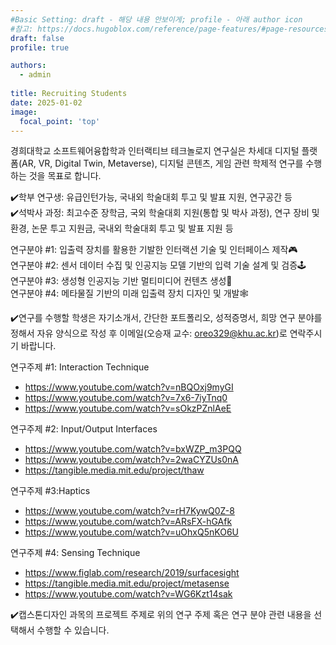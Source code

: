 ```yaml
---
#Basic Setting: draft - 해당 내용 안보이게; profile - 아래 author icon
#참고: https://docs.hugoblox.com/reference/page-features/#page-resources-attachments-and-links
draft: false 
profile: true

authors: 
  - admin
  
title: Recruiting Students
date: 2025-01-02
image:
  focal_point: 'top'
---
```


경희대학교 소프트웨어융합학과 인터랙티브 테크놀로지 연구실은 차세대 디지털 플랫폼(AR, VR, Digital Twin, Metaverse), 디지털 콘텐츠, 게임 관련 학제적 연구를 수행하는 것을 목표로 합니다.

✔️학부 연구생: 유급인턴가능, 국내외 학술대회 투고 및 발표 지원, 연구공간 등<br>
✔️석박사 과정: 최고수준 장학금, 국외 학술대회 지원(통합 및 박사 과정), 연구 장비 및 환경, 논문 투고 지원금, 국내외 학술대회 투고 및 발표 지원 등<br>

<!--more-->
연구분야 #1: 입출력 장치를 활용한 기발한 인터랙션 기술 및 인터페이스 제작🎮<br>
연구분야 #2: 센서 데이터 수집 및 인공지능 모델 기반의 입력 기술 설계 및 검증🕹️<br>
연구분야 #3: 생성형 인공지능 기반 멀티미디어 컨텐츠 생성🎥<br>
연구분야 #4: 메타물질 기반의 미래 입출력 장치 디자인 및 개발🕸️<br>

✔️연구를 수행할 학생은 자기소개서, 간단한 포트폴리오, 성적증명서, 희망 연구 분야를 정해서 자유 양식으로 작성 후 이메일(오승재 교수: oreo329@khu.ac.kr)로 연락주시기 바랍니다. 

 연구주제 #1: Interaction Technique<br>
 - https://www.youtube.com/watch?v=nBQOxj9myGI
 - https://www.youtube.com/watch?v=7x6-7iyTnq0
 - https://www.youtube.com/watch?v=sOkzPZnlAeE

 연구주제 #2: Input/Output Interfaces<br>
 - https://www.youtube.com/watch?v=bxWZP_m3PQQ
 - https://www.youtube.com/watch?v=2waCYZUs0nA
 - https://tangible.media.mit.edu/project/thaw
 
 연구주제 #3:Haptics<br>
 - https://www.youtube.com/watch?v=rH7KywQ0Z-8
 - https://www.youtube.com/watch?v=ARsFX-hGAfk
 - https://www.youtube.com/watch?v=uOhxQ5nKO6U
 
 연구주제 #4: Sensing Technique<br>
 - https://www.figlab.com/research/2019/surfacesight
 - https://tangible.media.mit.edu/project/metasense
 - https://www.youtube.com/watch?v=WG6Kzt14sak

✔️캡스톤디자인 과목의 프로젝트 주제로 위의 연구 주제 혹은 연구 분야 관련 내용을 선택해서 수행할 수 있습니다.   